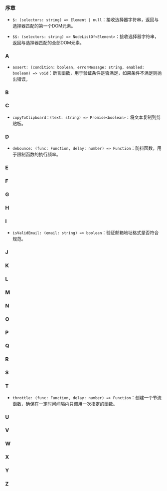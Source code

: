 ### 序章

- `$: (selectors: string) => Element | null`：接收选择器字符串，返回与选择器匹配的第一个DOM元素。

- `$$: (selectors: string) => NodeListOf<Element>`：接收选择器字符串，返回与选择器匹配的全部DOM元素。

### A

- `assert: (condition: boolean, errorMessage: string, enabled: boolean) => void`：断言函数，用于验证条件是否满足，如果条件不满足则抛出错误。

### B
### C

- `copyToClipboard：(text: string) => Promise<boolean>`：将文本复制到剪贴板。

### D

- `debounce: (func: Function, delay: number) => Function`：防抖函数，用于限制函数的执行频率。

### E
### F
### G
### H
### I

- `isValidEmail: (email: string) => boolean`：验证邮箱地址格式是否符合规范。

### J
### K
### L
### M
### N
### O
### P
### Q
### R
### S
### T

- `throttle: (func: Function, delay: number) => Function`：创建一个节流函数，确保在一定时间间隔内只调用一次指定的函数。

### U
### V
### W
### X
### Y
### Z

